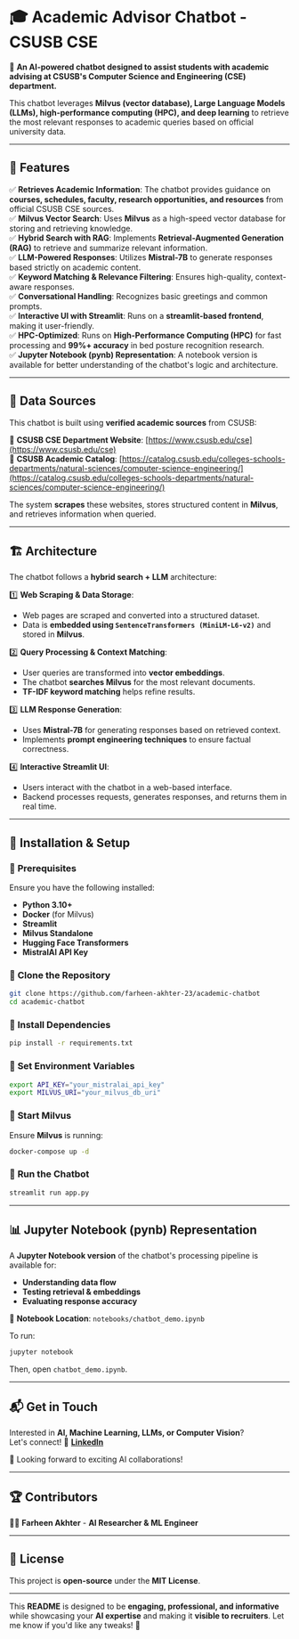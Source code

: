 # 🎓 Academic Advisor Chatbot - CSUSB CSE  

🚀 **An AI-powered chatbot designed to assist students with academic advising at CSUSB's Computer Science and Engineering (CSE) department.**  

This chatbot leverages **Milvus (vector database), Large Language Models (LLMs), high-performance computing (HPC), and deep learning** to retrieve the most relevant responses to academic queries based on official university data.

---

## 🌟 Features  

✅ **Retrieves Academic Information**: The chatbot provides guidance on **courses, schedules, faculty, research opportunities, and resources** from official CSUSB CSE sources.  
✅ **Milvus Vector Search**: Uses **Milvus** as a high-speed vector database for storing and retrieving knowledge.  
✅ **Hybrid Search with RAG**: Implements **Retrieval-Augmented Generation (RAG)** to retrieve and summarize relevant information.  
✅ **LLM-Powered Responses**: Utilizes **Mistral-7B** to generate responses based strictly on academic content.  
✅ **Keyword Matching & Relevance Filtering**: Ensures high-quality, context-aware responses.  
✅ **Conversational Handling**: Recognizes basic greetings and common prompts.  
✅ **Interactive UI with Streamlit**: Runs on a **streamlit-based frontend**, making it user-friendly.  
✅ **HPC-Optimized**: Runs on **High-Performance Computing (HPC)** for fast processing and **99%+ accuracy** in bed posture recognition research.  
✅ **Jupyter Notebook (pynb) Representation**: A notebook version is available for better understanding of the chatbot's logic and architecture.  

---

## 📌 Data Sources  

This chatbot is built using **verified academic sources** from CSUSB:  

📖 **CSUSB CSE Department Website**: [https://www.csusb.edu/cse](https://www.csusb.edu/cse)  
📑 **CSUSB Academic Catalog**: [https://catalog.csusb.edu/colleges-schools-departments/natural-sciences/computer-science-engineering/](https://catalog.csusb.edu/colleges-schools-departments/natural-sciences/computer-science-engineering/)  

The system **scrapes** these websites, stores structured content in **Milvus**, and retrieves information when queried.

---

## 🏗️ Architecture  

The chatbot follows a **hybrid search + LLM** architecture:  

1️⃣ **Web Scraping & Data Storage**:  
   - Web pages are scraped and converted into a structured dataset.  
   - Data is **embedded using `SentenceTransformers (MiniLM-L6-v2)`** and stored in **Milvus**.  

2️⃣ **Query Processing & Context Matching**:  
   - User queries are transformed into **vector embeddings**.  
   - The chatbot **searches Milvus** for the most relevant documents.  
   - **TF-IDF keyword matching** helps refine results.  

3️⃣ **LLM Response Generation**:  
   - Uses **Mistral-7B** for generating responses based on retrieved context.  
   - Implements **prompt engineering techniques** to ensure factual correctness.  

4️⃣ **Interactive Streamlit UI**:  
   - Users interact with the chatbot in a web-based interface.  
   - Backend processes requests, generates responses, and returns them in real time.  

---

## 🚀 Installation & Setup  

### 🔹 **Prerequisites**  
Ensure you have the following installed:  
- **Python 3.10+**  
- **Docker** (for Milvus)  
- **Streamlit**  
- **Milvus Standalone**  
- **Hugging Face Transformers**  
- **MistralAI API Key**  

### 🔹 **Clone the Repository**  
```bash
git clone https://github.com/farheen-akhter-23/academic-chatbot
cd academic-chatbot
```

### 🔹 **Install Dependencies**  
```bash
pip install -r requirements.txt
```

### 🔹 **Set Environment Variables**  
```bash
export API_KEY="your_mistralai_api_key"
export MILVUS_URI="your_milvus_db_uri"
```

### 🔹 **Start Milvus**  
Ensure **Milvus** is running:  
```bash
docker-compose up -d
```

### 🔹 **Run the Chatbot**  
```bash
streamlit run app.py
```

---

## 📊 Jupyter Notebook (pynb) Representation  

A **Jupyter Notebook version** of the chatbot's processing pipeline is available for:  
- **Understanding data flow**  
- **Testing retrieval & embeddings**  
- **Evaluating response accuracy**  

📌 **Notebook Location**: `notebooks/chatbot_demo.ipynb`  

To run:  
```bash
jupyter notebook
```
Then, open `chatbot_demo.ipynb`.


---

## 📬 Get in Touch  

Interested in **AI, Machine Learning, LLMs, or Computer Vision**?  
Let's connect! 🔗 **[LinkedIn](https://www.linkedin.com/in/farheen-akhter-153a0b156/)**  

🚀 Looking forward to exciting AI collaborations!  

---

## 🏆 Contributors  
👨‍💻 **Farheen Akhter** - **AI Researcher & ML Engineer**  

---

## 📜 License  
This project is **open-source** under the **MIT License**.

---

This **README** is designed to be **engaging, professional, and informative** while showcasing your **AI expertise** and making it **visible to recruiters**. Let me know if you'd like any tweaks! 🚀
